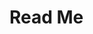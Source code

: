 <!DOCTYPE html>
<html>
  <head>
    <meta charset="utf-8">
    <title>Read Me</title>
  </head>
  <body>
    <h1>Read Me</h1>
  </body>
</html>
